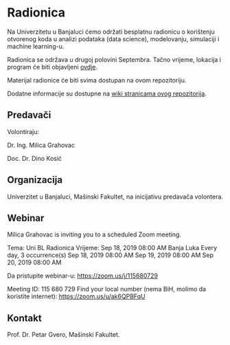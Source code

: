 # Radionica

Na Univerzitetu u Banjaluci ćemo održati besplatnu radionicu o korištenju otvorenog koda u analizi podataka (data science), modelovanju, simulaciji i machine learning-u.

Radionica se održava u drugoj polovini Septembra. Tačno vrijeme, lokacija i program će biti objavljeni [ovdje](https://github.com/milicag/unibl_radionica/wiki/Program-radionice).

Materijal radionice će biti svima dostupan na ovom repozitoriju.

Dodatne informacije su dostupne na [wiki stranicama ovog repozitorija](https://github.com/milicag/unibl_radionica/wiki).

## Predavači

Volontiraju:

Dr. Ing. Milica Grahovac

Doc. Dr. Dino Kosić

## Organizacija

Univerzitet u Banjaluci, Mašinski Fakultet, na inicijativu predavača volontera.

## Webinar

Milica Grahovac is inviting you to a scheduled Zoom meeting.

Tema: Uni BL Radionica
Vrijeme: Sep 18, 2019 08:00 AM Banja Luka
        Every day, 3 occurrence(s)
        Sep 18, 2019 08:00 AM
        Sep 19, 2019 08:00 AM
        Sep 20, 2019 08:00 AM

Da pristupite webinar-u:
https://zoom.us/j/115680729

Meeting ID: 115 680 729
Find your local number (nema BiH, molimo da koristite internet): https://zoom.us/u/ak6QPBFqU


## Kontakt

Prof. Dr. Petar Gvero, Mašinski Fakultet.
